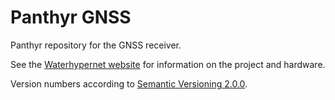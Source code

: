 # Panthyr GNSS
Panthyr repository for the GNSS receiver.

See the [Waterhypernet website](https://waterhypernet.org/equipment/) for information on the project and hardware.


Version numbers according to [Semantic Versioning 2.0.0](https://semver.org/).
